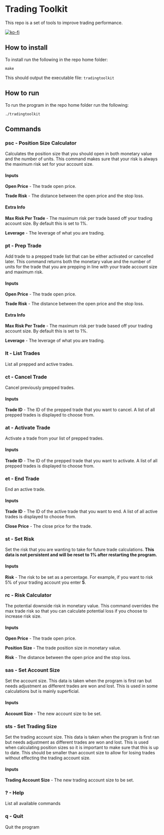 # Trading Toolkit

This repo is a set of tools to improve trading performance.

[![ko-fi](https://ko-fi.com/img/githubbutton_sm.svg)](https://ko-fi.com/U6U5TNX9M)

## How to install

To install run the following in the repo home folder:

```
make
```

This should output the executable file: `tradingtoolkit`

## How to run

To run the program in the repo home folder run the following:

```
./tradingtoolkit
```

## Commands

### psc - Position Size Calculator

Calculates the position size that you should open in both monetary value and the number of units. This command makes sure that your risk is always the maximum risk set for your account size.

#### Inputs

**Open Price** - The trade open price.

**Trade Risk** - The distance between the open price and the stop loss.

#### Extra Info

**Max Risk Per Trade** - The maximum risk per trade based off your trading account size. By default this is set to 1%.

**Leverage** - The leverage of what you are trading.

### pt - Prep Trade

Add trade to a prepped trade list that can be either activated or cancelled later. This command returns both the monetary value and the number of units for the trade that you are prepping in line with your trade account size and maximum risk.

#### Inputs

**Open Price** - The trade open price.

**Trade Risk** - The distance between the open price and the stop loss.

#### Extra Info

**Max Risk Per Trade** - The maximum risk per trade based off your trading account size. By default this is set to 1%.

**Leverage** - The leverage of what you are trading.

### lt - List Trades

List all prepped and active trades.

### ct - Cancel Trade

Cancel previously prepped trades.

#### Inputs

**Trade ID** - The ID of the prepped trade that you want to cancel. A list of all prepped trades is displayed to choose from.

### at - Activate Trade

Activate a trade from your list of prepped trades.

#### Inputs

**Trade ID** - The ID of the prepped trade that you want to activate. A list of all prepped trades is displayed to choose from.

### et - End Trade

End an active trade.

#### Inputs

**Trade ID** - The ID of the active trade that you want to end. A list of all active trades is displayed to choose from.

**Close Price** - The close price for the trade.

### st - Set Risk

Set the risk that you are wanting to take for future trade calculations. **This data is not persistent and will be reset to 1% after restarting the program.**

#### Inputs

**Risk** - The risk to be set as a percentage. For example, if you want to risk 5% of your trading account you enter **5**.

### rc - Risk Calculator

The potential downside risk in monetary value. This command overrides the max trade risk so that you can calculate potential loss if you choose to increase risk size.

#### Inputs

**Open Price** - The trade open price.

**Position Size** - The trade position size in monetary value.

**Risk** - The distance between the open price and the stop loss.

### sas - Set Account Size

Set the account size. This data is taken when the program is first ran but needs adjustment as different trades are won and lost. This is used in some calculations but is mainly superficial.

#### Inputs

**Account Size** - The new account size to be set.

### sts - Set Trading Size

Set the trading account size. This data is taken when the program is first ran but needs adjustment as different trades are won and lost. This is used when calculating position sizes so it is important to make sure that this is up to date. This should be smaller than account size to allow for losing trades without effecting the trading account size.

#### Inputs

**Trading Account Size** - The new trading account size to be set.

### ? - Help

List all available commands

### q - Quit

Quit the program
